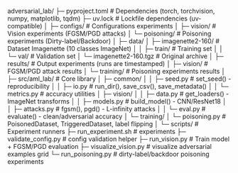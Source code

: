 adversarial_lab/
├─ pyproject.toml                   # Dependencies (torch, torchvision, numpy, matplotlib, tqdm)
├─ uv.lock                          # Lockfile dependencies (uv-compatible)
│
├─ configs/                         # Configurations experiments
│  ├─ vision/                      # Vision experiments (FGSM/PGD attacks)
│  └─ poisoning/                   # Poisoning experiments (Dirty-label/Backdoor)
│
├─ data/
│  ├─ imagenette2-160/              # Dataset Imagenette (10 classes ImageNet)
│  │  ├─ train/                     # Training set
│  │  └─ val/                       # Validation set
│  └─ imagenette2-160.tgz           # Original archive
│
├─ results/                         # Output experiments (runs are timestamped)
│  ├─ vision/                       # FGSM/PGD attack results
│  └─ training/                     # Poisoning experiments results
│
├─ src/aml_lab/                     # Core library
│  ├─ common/
│  │  ├─ seed.py                    # set_seed() - reproducibility
│  │  ├─ io.py                      # run_dir(), save_csv(), save_metadata()
│  │  └─ metrics.py                 # accuracy utilities
│  ├─ vision/
│  │  ├─ data.py                    # get_loaders() - ImageNet transforms
│  │  ├─ models.py                  # build_model() - CNN/ResNet18
│  │  ├─ attacks.py                 # fgsm(), pgd() - L-infinity attacks
│  │  └─ eval.py                    # evaluate() - clean/adversarial accuracy
│  └─ training/
│     └─ poisoning.py               # PoisonedDataset, TriggeredDataset, label flipping
│
└─ scripts/                         # Experiment runners
   ├─ run_experiment.sh             # experiments
   ├─ validate_config.py            # config validation helper
   ├─ run_vision.py                 # Train model + FGSM/PGD evaluation
   ├─ visualize_vision.py           # visualize adversarial examples grid
   └─ run_poisoning.py              # dirty-label/backdoor poisoning experiments